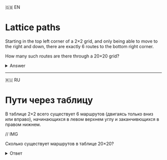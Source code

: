 :uk: EN
# Lattice paths
Starting in the top left corner of a 2×2 grid, and only being able to move to the right and down, there are exactly 6 routes to the bottom right corner.



How many such routes are there through a 20×20 grid?

<details>
  <summary>Answer</summary>
  137846528820
</details>

___

:ru: RU
# Пути через таблицу
В таблице 2×2 всего существует 6 маршрутов (двигаясь только вниз или вправо), начинающихся в левом верхнем углу и заканчивющихся в правом нижнем.

// IMG

Сколько существует маршрутов в таблице 20×20?

<details>
  <summary>Ответ</summary>
  137846528820
</details>